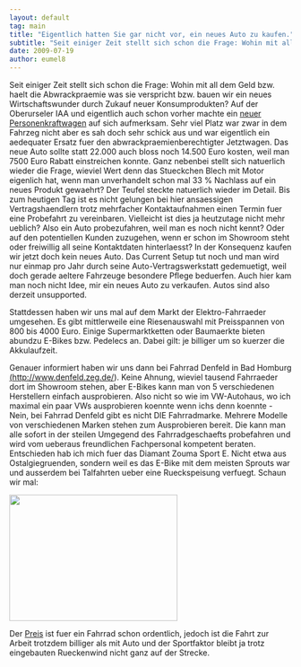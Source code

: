 ```yaml
---
layout: default
tag: main
title: "Eigentlich hatten Sie gar nicht vor, ein neues Auto zu kaufen."
subtitle: "Seit einiger Zeit stellt sich schon die Frage: Wohin mit all dem Geld bzw. haelt die Abwrackpraemie was sie verspricht bzw. bauen wir ein neues Wirtschaftswunder durch Zukauf neuer Konsumprodukten? nAuf der Oberurseler IAA und eigentlich auch schon&hellip;"
date: 2009-07-19
author: eumel8
---
```


Seit einiger Zeit stellt sich schon die Frage: Wohin mit all dem Geld bzw. haelt die Abwrackpraemie was sie verspricht bzw. bauen wir ein neues Wirtschaftswunder durch Zukauf neuer Konsumprodukten?
Auf der Oberurseler IAA und eigentlich auch schon vorher machte ein <a href="http://www.volkswagen.de/vwcms/master_public/virtualmaster/de3/modelle/scirocco.html">neuer Personenkraftwagen</a>
auf sich aufmerksam. Sehr viel Platz war zwar in dem Fahrzeg nicht aber es sah doch sehr schick aus und war eigentlich ein aedequater Ersatz fuer den abwrackpraemienberechtigter Jetztwagen. Das neue Auto sollte statt 22.000 auch bloss noch 14.500 Euro kosten, weil man 7500 Euro Rabatt einstreichen konnte. Ganz nebenbei stellt sich natuerlich wieder die Frage, wieviel Wert denn das Stueckchen Blech mit Motor eigenlich hat, wenn man unverhandelt schon mal 33 % Nachlass auf ein neues Produkt gewaehrt? Der Teufel steckte natuerlich wieder im Detail. Bis zum heutigen Tag ist es nicht gelungen bei hier ansaessigen Vertragshaendlern trotz mehrfacher Kontaktaufnahmen einen Termin fuer eine Probefahrt zu vereinbaren. Vielleicht ist dies ja heutzutage nicht mehr ueblich? Also ein Auto probezufahren, weil man es noch nicht kennt? Oder auf den potentiellen Kunden zuzugehen, wenn er schon im Showroom steht oder freiwillig all seine Kontaktdaten hinterlaesst? 
In der Konsequenz kaufen wir jetzt doch kein neues Auto. Das Current Setup tut noch und man wird nur einmap pro Jahr durch seine Auto-Vertragswerkstatt gedemuetigt, weil doch gerade aeltere Fahrzeuge besondere Pflege beduerfen. Auch hier kam man noch nicht Idee, mir ein neues Auto zu verkaufen. Autos sind also derzeit unsupported.

Stattdessen haben wir uns mal auf dem Markt der Elektro-Fahrraeder umgesehen. Es gibt mittlerweile eine Riesenauswahl mit Preisspannen von 800 bis 4000 Euro. Einige Supermarktketten oder Baumaerkte bieten abundzu E-Bikes bzw. Pedelecs an. Dabei gilt: je billiger um so kuerzer die Akkulaufzeit. 

Genauer informiert haben wir uns dann bei Fahrrad Denfeld in Bad Homburg <a href="http://www.denfeld.zeg.de/">(http://www.denfeld.zeg.de/)</a>. Keine Ahnung, wieviel tausend Fahrraeder dort im Showroom stehen, aber E-Bikes kann man von 5 verschiedenen Herstellern einfach ausprobieren. Also nicht so wie im VW-Autohaus, wo ich maximal ein paar VWs ausprobieren koennte wenn ichs denn koennte - Nein, bei Fahrrad Denfeld gibt es nicht DIE Fahrradmarke. Mehrere Modelle von verschiedenen Marken stehen zum Ausprobieren bereit. Die kann man alle sofort in der steilen Umgegend des Fahrradgeschaefts probefahren und wird vom ueberaus freundlichen Fachpersonal kompetent beraten. 
Entschieden hab ich mich fuer das Diamant Zouma Sport E. Nicht etwa aus Ostalgiegruenden, sondern weil es das E-Bike mit dem meisten Sprouts war und ausserdem bei Talfahrten ueber eine Rueckspeisung verfuegt. Schaun wir mal:

<div class="image_block"><img src="http://blog.eumelnet.de/blogs/media/blogs/blog/zoumae.jpg" alt="" title="" width="300" height="225" /></div> 

Der <a href="http://blog.eumelnet.de/blogs/media/users/eumel/DENFELD.jpg">Preis</a> ist fuer ein Fahrrad schon ordentlich, jedoch ist die Fahrt zur Arbeit trotzdem billiger als mit Auto und der Sportfaktor bleibt ja trotz eingebauten Rueckenwind nicht ganz auf der Strecke.
